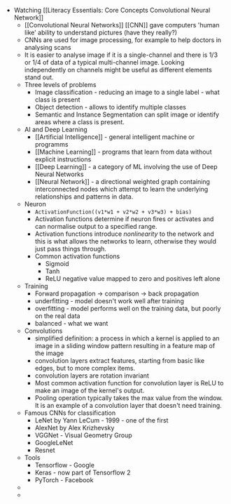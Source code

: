 - Watching [[Literacy Essentials: Core Concepts Convolutional Neural Network]]
	- [[Convolutional Neural Networks]] [[CNN]] gave computers 'human like' ability to understand pictures (have they really?)
	- CNNs are used for image processing, for example to help doctors in analysing scans
	- It is easier to analyse image if it is a single-channel and there is 1/3 or 1/4 of data of a typical multi-channel image. Looking independently on channels might be useful as different elements stand out.
	- Three levels of problems
		- Image classification - reducing an image to a single label - what class is present
		- Object detection - allows to identify multiple classes
		- Semantic and Instance Segmentation can split image or identify areas where a class is present.
	- AI and Deep Learning
		- [[Artificial Intelligence]] - general intelligent machine or programms
		- [[Machine Learning]] - programs that learn from data without explicit instructions
		- [[Deep Learning]] - a category of ML involving the use of Deep Neural Networks
		- [[Neural Network]] - a directional weighted graph containing interconnected nodes which attempt to learn the underlying relationships and patterns in data.
	- Neuron
		- `ActivationFunction((v1*w1 + v2*w2 + v3*w3) + bias)`
		- Activation functions determine if neuron fires or activates and can normalise output to a specified range.
		- Activation functions introduce _nonlinearity_ to the network and this is what allows the networks to learn, otherwise they would just pass things through.
		- Common activation functions
			- Sigmoid
			- Tanh
			- ReLU negative value mapped to zero and positives left alone
	- Training
		- Forward propagation -> comparison -> back propagation
		- underfitting - model doesn't work well after training
		- overfitting - model performs well on the training data, but poorly on the real data
		- balanced - what we want
	- Convolutions
		- simplified definition: a process in which a kernel is applied to an image in a sliding window pattern resulting in a feature map of the image
		- convolution layers extract features, starting from basic like edges, but to more complex items.
		- convolution layers are rotation invariant
		- Most common activation function for convolution layer is ReLU to make an image of the kernel's output.
		- Pooling operation typically takes the max value from the window. It is an example of a convolution layer that doesn't need training.
	- Famous CNNs for classification
		- LeNet by Yann LeCum - 1999 - one of the first
		- AlexNet by Alex Krizhevsky
		- VGGNet - Visual Geometry Group
		- GoogleLeNet
		- Resnet
	- Tools
		- Tensorflow - Google
		- Keras - now part of Tensorflow 2
		- PyTorch - Facebook
	-
	-